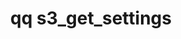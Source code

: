 ---
category: s3
command: s3_get_settings
optional_options: []
permalink: /qq-cli-command-guide/s3/s3_get_settings.html
positional_options: []
sidebar: qq_cli_command_reference_sidebar
summary: This section explains how to use the <code>qq s3_get_settings</code> command.
synopsis: Get S3 server settings
title: qq s3_get_settings
usage: qq s3_get_settings [-h]
zendesk_source: qq CLI Command Guide

---